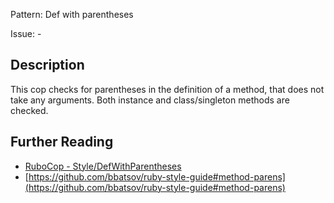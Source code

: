 Pattern: Def with parentheses

Issue: -

## Description

This cop checks for parentheses in the definition of a method,
that does not take any arguments. Both instance and
class/singleton methods are checked.

## Further Reading

* [RuboCop - Style/DefWithParentheses](https://rubocop.readthedocs.io/en/latest/cops_style/#styledefwithparentheses)
* [https://github.com/bbatsov/ruby-style-guide#method-parens](https://github.com/bbatsov/ruby-style-guide#method-parens)
